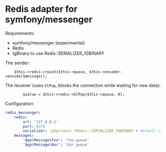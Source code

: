 Redis adapter for symfony/messenger
===========================

Requirements:

- symfony/messenger (experimental)
- Redis
- IgBinary to use Redis::SERIALIZER_IGBINARY

The sender:

        $this->redis->rpush($this->queue, $this->encoder->encode($message));

The receiver (uses `blPop`, blocks the connection while waiting for new data):

            $value = $this->redis->blPop($this->queue, 0);

Configuration:

```yaml
redis_messenger:
    redis:
        url: '127.0.0.1'
        port: 6379
        serializer: !php/const \Redis::SERIALIZER_IGBINARY # default is \Redis::SERIALIZER_PHP
    messages:
        'App\Message\Foo': 'foo_queue'
        'App\Message\Bar': 'bar_queue'
```

